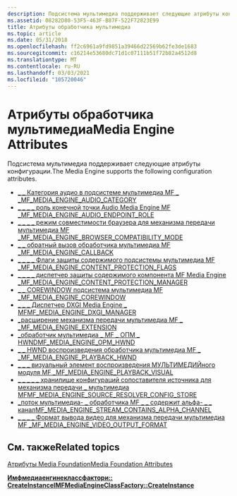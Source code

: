```yaml
---
description: Подсистема мультимедиа поддерживает следующие атрибуты конфигурации.
ms.assetid: 08282D80-53F5-463F-B87F-522F72823E99
title: Атрибуты обработчика мультимедиа
ms.topic: article
ms.date: 05/31/2018
ms.openlocfilehash: ff2c6961a9fd9851a39466d22569b62fe3de1683
ms.sourcegitcommit: c16214e53680dc71d1c07111b51f72b82a4512d8
ms.translationtype: MT
ms.contentlocale: ru-RU
ms.lasthandoff: 03/03/2021
ms.locfileid: "105720046"
---
```

# <a name="media-engine-attributes"></a><span data-ttu-id="50213-103">Атрибуты обработчика мультимедиа</span><span class="sxs-lookup"><span data-stu-id="50213-103">Media Engine Attributes</span></span>

<span data-ttu-id="50213-104">Подсистема мультимедиа поддерживает следующие атрибуты конфигурации.</span><span class="sxs-lookup"><span data-stu-id="50213-104">The Media Engine supports the following configuration attributes.</span></span>

-   [<span data-ttu-id="50213-105">\_ \_ Категория аудио в подсистеме мультимедиа MF \_ \_</span><span class="sxs-lookup"><span data-stu-id="50213-105">MF\_MEDIA\_ENGINE\_AUDIO\_CATEGORY</span></span>](mf-media-engine-audio-category.md)
-   [<span data-ttu-id="50213-106">\_ \_ \_ \_ роль конечной точки Audio Media Engine MF \_</span><span class="sxs-lookup"><span data-stu-id="50213-106">MF\_MEDIA\_ENGINE\_AUDIO\_ENDPOINT\_ROLE</span></span>](mf-media-engine-audio-endpoint-role.md)
-   [<span data-ttu-id="50213-107">\_ \_ \_ \_ режим совместимости браузера для механизма передачи мультимедиа MF \_</span><span class="sxs-lookup"><span data-stu-id="50213-107">MF\_MEDIA\_ENGINE\_BROWSER\_COMPATIBILITY\_MODE</span></span>](mf-media-engine-browser-compatibility-mode.md)
-   [<span data-ttu-id="50213-108">\_ \_ обратный вызов обработчика мультимедиа MF \_</span><span class="sxs-lookup"><span data-stu-id="50213-108">MF\_MEDIA\_ENGINE\_CALLBACK</span></span>](mf-media-engine-callback.md)
-   [<span data-ttu-id="50213-109">\_ \_ \_ \_ Флаги защиты содержимого подсистемы мультимедиа MF \_</span><span class="sxs-lookup"><span data-stu-id="50213-109">MF\_MEDIA\_ENGINE\_CONTENT\_PROTECTION\_FLAGS</span></span>](mf-media-engine-content-protection-flags.md)
-   [<span data-ttu-id="50213-110">\_ \_ \_ \_ диспетчер защиты содержимого компонента MF Media Engine \_</span><span class="sxs-lookup"><span data-stu-id="50213-110">MF\_MEDIA\_ENGINE\_CONTENT\_PROTECTION\_MANAGER</span></span>](mf-media-engine-content-protection-manager.md)
-   [<span data-ttu-id="50213-111">\_ \_ COREWINDOW подсистема мультимедиа MF \_</span><span class="sxs-lookup"><span data-stu-id="50213-111">MF\_MEDIA\_ENGINE\_COREWINDOW</span></span>](mf-media-engine-corewindow.md)
-   [<span data-ttu-id="50213-112">\_ \_ \_ Диспетчер DXGI Media Engine \_ MF</span><span class="sxs-lookup"><span data-stu-id="50213-112">MF\_MEDIA\_ENGINE\_DXGI\_MANAGER</span></span>](mf-media-engine-dxgi-manager.md)
-   [<span data-ttu-id="50213-113">\_расширение механизма передачи мультимедиа MF \_ \_</span><span class="sxs-lookup"><span data-stu-id="50213-113">MF\_MEDIA\_ENGINE\_EXTENSION</span></span>](mf-media-engine-extension.md)
-   [<span data-ttu-id="50213-114">\_обработчик мультимедиа \_ MF \_ ОПМ \_ HWND</span><span class="sxs-lookup"><span data-stu-id="50213-114">MF\_MEDIA\_ENGINE\_OPM\_HWND</span></span>](mf-media-engine-opm-hwnd.md)
-   [<span data-ttu-id="50213-115">\_ \_ HWND воспроизведения обработчика мультимедиа MF \_ \_</span><span class="sxs-lookup"><span data-stu-id="50213-115">MF\_MEDIA\_ENGINE\_PLAYBACK\_HWND</span></span>](mf-media-engine-playback-hwnd.md)
-   [<span data-ttu-id="50213-116">\_ \_ \_ визуальный элемент воспроизведения МУЛЬТИМЕДИЙного модуля MF \_</span><span class="sxs-lookup"><span data-stu-id="50213-116">MF\_MEDIA\_ENGINE\_PLAYBACK\_VISUAL</span></span>](mf-media-engine-playback-visual.md)
-   [<span data-ttu-id="50213-117">\_ \_ \_ \_ \_ хранилище конфигураций сопоставителя источника для механизма передачи \_ мультимедиа MF</span><span class="sxs-lookup"><span data-stu-id="50213-117">MF\_MEDIA\_ENGINE\_SOURCE\_RESOLVER\_CONFIG\_STORE</span></span>](mf-media-engine-source-resolver-config-store.md)
-   [<span data-ttu-id="50213-118">\_поток мультимедиа- \_ обработчика MF \_ \_ содержит альфа- \_ \_ канал</span><span class="sxs-lookup"><span data-stu-id="50213-118">MF\_MEDIA\_ENGINE\_STREAM\_CONTAINS\_ALPHA\_CHANNEL</span></span>](mf-media-engine-stream-contains-alpha-channel.md)
-   [<span data-ttu-id="50213-119">\_ \_ \_ \_ Формат вывода видео для механизма передачи мультимедиа MF \_</span><span class="sxs-lookup"><span data-stu-id="50213-119">MF\_MEDIA\_ENGINE\_VIDEO\_OUTPUT\_FORMAT</span></span>](mf-media-engine-video-output-format.md)

## <a name="related-topics"></a><span data-ttu-id="50213-120">См. также</span><span class="sxs-lookup"><span data-stu-id="50213-120">Related topics</span></span>

<dl> <dt>

[<span data-ttu-id="50213-121">Атрибуты Media Foundation</span><span class="sxs-lookup"><span data-stu-id="50213-121">Media Foundation Attributes</span></span>](media-foundation-attributes.md)
</dt> <dt>

[<span data-ttu-id="50213-122">**Имфмедиаенгинеклассфактори:: CreateInstance**</span><span class="sxs-lookup"><span data-stu-id="50213-122">**IMFMediaEngineClassFactory::CreateInstance**</span></span>](/windows/desktop/api/mfmediaengine/nf-mfmediaengine-imfmediaengineclassfactory-createinstance)
</dt> </dl>

 

 



